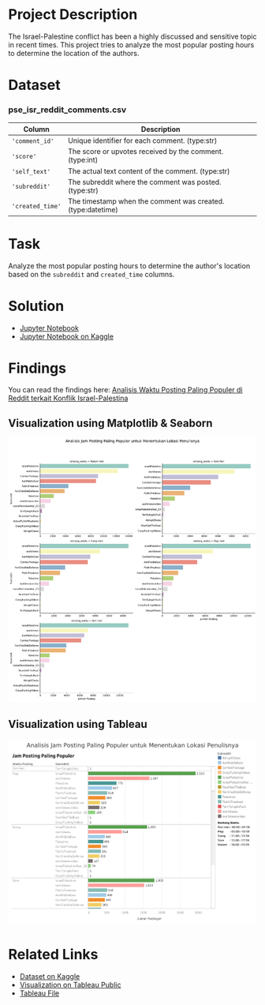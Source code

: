 # Project Description
The Israel-Palestine conflict has been a highly discussed and sensitive topic in recent times. This project tries to analyze the most popular posting hours to determine the location of the authors.

# Dataset
### **pse_isr_reddit_comments.csv**
				
| Column     | Description              |
|------------|--------------------------|
| `'comment_id'` | Unique identifier for each comment. (type:str) |
| `'score'` | The score or upvotes received by the comment. (type:int) |
| `'self_text'` | The actual text content of the comment. (type:str) |
| `'subreddit'` | The subreddit where the comment was posted. (type:str) |
| `'created_time'` | The timestamp when the comment was created. (type:datetime) |

# Task
Analyze the most popular posting hours to determine the author's location based on the `subreddit` and `created_time` columns.

# Solution
- [Jupyter Notebook](https://github.com/azizp128/data-science-projects/blob/main/analisis-jam-posting/jam-posting.ipynb)
- [Jupyter Notebook on Kaggle](https://www.kaggle.com/code/azizp123/most-pop-posting-hours-to-determine-the-auths-loc)

# Findings
You can read the findings here: [Analisis Waktu Posting Paling Populer di Reddit terkait Konflik Israel-Palestina](https://blog.azizprabowo.com/data-science/analisis-waktu-posting-paling-populer-di-reddit-terkait-konflik-israel-palestina)
## Visualization using Matplotlib & Seaborn
![Matplotlib & Seaborn Visualizations](https://raw.githubusercontent.com/azizp128/data-science-projects/main/analisis-jam-posting/viz/final_plot.png)

## Visualization using Tableau
![Tableau Visualization](https://raw.githubusercontent.com/azizp128/data-science-projects/main/analisis-jam-posting/tableau/dashboard.png)

# Related Links
- [Dataset on Kaggle](https://www.kaggle.com/datasets/asaniczka/reddit-on-israel-palestine-daily-updated)
- [Visualization on Tableau Public](https://public.tableau.com/app/profile/aziz.prabowo3984/viz/AnalisisJamPostingPalingPopuleruntukMenentukanLokasiPenulisnya/Dashboard1)
- [Tableau File](https://raw.githubusercontent.com/azizp128/data-science-projects/main/analisis-jam-posting/tableau/tableau.twbx)